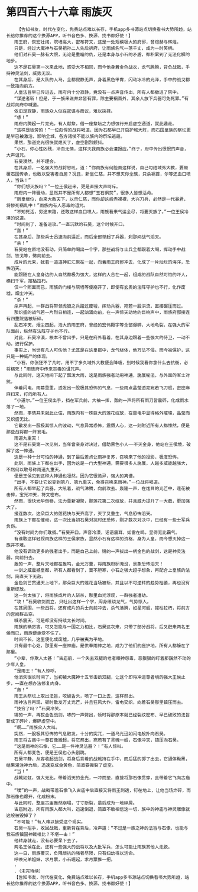 # 第四百六十六章 雨族灭
        【告知书友，时代在变化，免费站点难以长存，手机app多书源站点切换看书大势所趋，站长给你推荐的这个换源APP，听书音色多、换源、找书都好使！】
       雨王府，恢宏壮阔，院墙高大，密布符文，这是一处规模极大的府邸，曾煊赫与辉煌。
       只是，经过大魔神与石昊祖孙二人先后拆府，让雨族名气一落千丈，成为一时笑柄。
       他们对石昊一脉有大恨，无论是重瞳的仇，还是本身与小石的矛盾，都积累到了无法化解的地步。
       这不是石昊第一次来此地，感受大不相同，而今他身着金色战衣，龙气腾腾，背负战戟，手持神灵法剑，威势无双。
       在其身后，是大队的人马，全都寂静无声，身着黑色甲胄，闪动冰冷的光泽，手中的战戈都一致指向前方。
       人皇法旨早已传进去，雨府内十分寂静，竟没有一点声音传出，所有人都撤进了院中。
       “谋逆者斩！但是，于一族来说并非皆有罪，除主要祸首外，其余人放下兵器可免死罪。”有战将向府中喊道。
       依旧是寂静，雨族众人似在密谋与商议，难以抉择。
       “哧！”
       雨府内腾起一片亮光，有人献祭，借一座祭坛之力想强行开启虚空通道，就此遁走。
       “这样是徒劳的！”一位彪悍的战将喝道，因为石都早已开启护城大阵，而石国皇族的祭坛更是早已被激活，影响全城，各方诸侯不能以族内的祭坛逃遁。
       果然，那道亮光很快就熄灭了，虚空剧烈颤抖。
       “小石，你心性凶残，冷血无情，这样灭我雨族必会遭报应。”终于，府中传出恨恨的声音，大声诅咒。
       石昊漠然，并不理会。
       在其身后，一名强大的战将怒吼，道：“你雨族有何脸面这样说，自己勾结域外大教，要颠覆石国传承，也敢以受害者自居？况且，新皇仁慈，并不想灭你全族，只杀祸首，尔等还血口喷人，当诛！”
       “你们想灭族吗？”一位王侯赶来，更是直接大声呵斥。
       雨府内一阵骚动，显然并不是所有人都想“玉石俱焚”，很多人皆想活命。
       “新皇继位，向来大赦天下，以示仁慈，而你却这般赤裸裸，大兴刀兵，必然是一代暴君，将惨死祸乱中！”雨族内有人恶毒的诅咒。
       “不知死活，穷途末路，还敢这样血口喷人，雨族看来气运全尽，将要灭族了。”一位王侯冷漠的说道。
       “时间到了，准备进攻。”一直沉默的石昊，这个时候开口。
       “轰！”
       在其身后，那些兵士迅速向前逼近，而后全部举起了兵器，刹那间战气滔天。
       “杀！”
       石昊站在原地没有动，只简单的喝出一个字，那些战将与士兵全都跟着大喝，挥动手中战剑、铁戈等，劈向前去。
       成片的光束，犹若一道道神虹汇聚在一起，向着雨王府邸冲去，化成了一片灿烂的海洋，恐怖滔天。
       能跟随在人皇身边的人自然都极为强大，这样的人合在一起，组成的战队自然可怕的吓人，横扫千军，摧枯拉朽。
       仅一个照面而已，雨族的门楼与院墙等便崩开了，即便有玄奥的法阵守护也不行，化作废墟，烟尘冲天。
       “杀！”
       杀声再起，一群战将带领虎狼之兵踏过废墟，挥动兵器，宛若一股洪流，直接碾压而过。
       那炽盛的战气若一片烈日相连，一起汹涌向前，在一声惊天动地的巨响声中，雨族府邸接连有四重院落被斩碎。
       乱石冲天，烟尘四起，浩大的雨王府，曾经的宏伟殿宇等全部爆碎，大地龟裂，在强大的军队面前，纵然有法阵守护也不行。
       对此，石昊冷漠，根本不曾出手，只是在府外看着，在其身边跟着一些强大的侍卫，一动不动，进行保护。
       事实上，当世有几人可伤他？尤其是在这皇都中，龙气绕体，他万法不侵。而今被保护，这只是一种威严的体现。
       “小石，你张狂不了几时，用不了多久域外大教便会降临，到时候我看你拿什么去抗衡，必将横死！”雨族府中传来怨毒的诅咒声。
       与此同时，这天地间下起了瓢泼大雨，这是雨族强者动用神通，施展秘法，与外面的军士对抗。
       伴着闪电，雨幕重重，透发出一股极其恐怖的气息，一些雨点晶莹透亮宛若飞刀般，密密麻麻扫来，打向所有人。
       “小道尔。”一位王侯出手，挡在军兵前，大袖一挥，轰的一声将所有雨刀皆震碎，化成雨水落了一地。
       然而，事情并未就此止住，雨族内有一株巨大的莲花绽放，在雷电中显得格外璀璨，晶莹而又炽盛无比。
       它散发出一股极其惊人的波动，气息异常恐怖，震慑人心，这一刻附近所有人都悚然，便是那些战将都一阵发毛。
       雨道九重天！
       这不是石昊第一次见到，当年曾亲身对决过，借助黑色小人——不灭金身，他站在王侯境，破解了这一神通。
       这是一种十分可怕的神通，到了最后差点让雨神复苏，召唤来了他的投影，极度恐怖。
       此刻，雨族上下都在出手，因为这是一门大型神通，需要很多人施展，人越多威能越强大，不然何以敢号称雨道九重天。
       便是王侯见到这种大神通也凛然，因为它很诡异，强大的离谱。
       “出手，不要让它蜕变到第八、第九重天，免得召唤来雨神。”一位战将喝道。
       所有人都举起了兵器，大吼着，战气沸腾，向前攻去。轰隆一声，在炫目的光芒中，莲花被击碎，宝光冲天，符文密布。
       然而，很快光华倒卷，法力重新凝聚，那莲花第二次绽放，并且威力提升了一大截，更加强大了。
       接连数次，这朵巨大的莲花快与天齐高了，灭了又重生，气息恐怖滔天。
       雨族上下都在催动，这一次比当初石昊对抗时还恐怖，刚才数次对决中，已经有一些士军兵负伤。
       “没有时间为你们耽搁。”石昊开口，声音冷漠，话语震耳，如雷在鸣，显得无比霸气。
       有谁敢这样轻视雨族这样的王侯家族，显然小石有这样的资格，身为人皇，而今想灭掉这一族并不难。
       他没有调动更多的强者出手，而是自己上前，锵的一声拔出一柄金色的战剑，这是神灵法器，向前扫去。
       轰的一声，整片天地都在轰鸣，金光万重，将雨族府邸淹没，景象恐怖滔天！
       一剑之威震撼皇都，所有人都看到了，莫不胆寒，小石之强大超乎想象，再配合上皇族的法剑，简直天下无敌。
       金色剑芒贯通天上地下，那朵巨大的莲花当场被斩，并且以不可逆转的趋势枯萎，再也没有重新绽放。
       这一剑太强了，将雨族成片的人斩杀，那里血光浮现，一群强者遭劫。
       “攻！”石昊收剑而立，只吐出这样一个字，周身缭绕龙气，气势惊人。
       在其周围，一些战将，还有成片的兵士向前冲去，杀气沸腾，如星河般，摧枯拉朽，将前方的宫阙群击穿。
       喊杀震天，可是却没有持续太长时间。
       雨族的确厉害，可又怎能与一国之力相比，石昊这次来，只带了部分战将，后又赶来两名王侯而已，雨族便承受不住了。
       时间不长，这里便化成废墟，几乎被夷为平地。
       只有最中心处，那里有一座神庙，是供奉雨神之地，成为了他们的庇护地，所有人都躲在了那里。
       “小辈，你欺人太甚！”古庙前，一个失去双腿的老者眼神怨毒，恶狠狠的盯着那巍然不动的少年人皇。
       “是雨王！”有人惊呼。
       他消失很长时间了，当初被大魔神十五爷击断双腿，让这个即将冲进尊者境的强大王侯止步，一直在想办法修复肉身。
       “轰！”
       雨王从祭坛上取出法旨，咬破舌头，喷了一口上去，这样祭出。
       雨神法旨再现，顿时散发万丈光芒，并且狂风大作，雷电交织，向着石昊那里镇压而去。
       “技穷了吗？”石昊冷笑。
       锵的一声，再拔金色战剑，哧的一声劈出，顿时将那原本就已经裂纹密布、早已破败的法旨斩成了碎片，爆碎虚空中。
       “啊……”雨族众人大叫。
       突然，一股极其恐怖的气息散发，十分的突兀，一道乌光迅如闪电般扑向石昊。
       雨王将古庙中一尊石像搬起，将它祭出，宛若有了灵魂一般，石像冲天，镇压向石昊。
       “这是雨神的石像，它……是一件神灵法器？！”有人惊叫。
       所有人都变色，便是王侯也心头剧跳。
       石昊平静，从容收起战剑，将身后背着的战戟持在手中，而后猛的掷了出去，它通体黝黑，结果灌注神力后，迅速变成金黄色，简直要撕裂了虚空。
       “当！”
       战戟如虹，强大无比，带着滔天的金光，一冲而至，直接将那石像贯穿，且带着它飞向古庙中。
       “噗”的一声，战戟带着石像飞入古庙中后直接又将雨王刺透，钉在地上，让他当场炸碎，而那石像也爆开，化成粉末。
       与此同时，整座古庙轰然崩塌，寸寸断裂，最后成为一地碎屑。
       古庙附近，所有雨族人都大叫，迅速倒退，简直不敢相信这一切，族中的神庙与神灵雕像就这般被毁掉了？
       “不可能！”有人难以接受这个现实。
       石昊一招手，收回战戟，重新背在背后，冷声道：“不过是一族之神的法旨与石像，也能与我石族镇国神戟相比？不堪一击！”
       他转身就走，没有必要呆下去了。
       两名王侯在此，还有一些强大的战将以及大批军兵，怎么可能让雨族其他人走脱。
       这一日，雨族覆灭，负隅顽抗的强者尽殒，只有妇幼得以活命。
       呼唤兄弟姐妹，求月票，小石崛起，求月票推一把。
       .
       .（未完待续）
       【告知书友，时代在变化，免费站点难以长存，手机app多书源站点切换看书大势所趋，站长给你推荐的这个换源APP，听书音色多、换源、找书都好使！】